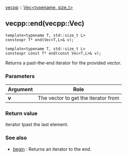 [vecpp](../../../) :: [Vec<typename, size_t\>](./)
## vecpp::end(vecpp::Vec)

```
template<typename T, std::size_t L>
constexpr T* end(Vec<T,L>& v);

template<typename T, std::size_t L>
constexpr const T* end(const Vec<T,L>& v);  
```

Returns a past-the-end iterator for the provided vector.

### Parameters

Argument | Role
---------|---------------------------------
**v**    | The vector to get the iterator from

### Return value
iterator tpast the last element.

### See also

* [begin](begin.md) : Returns an iterator to the end.